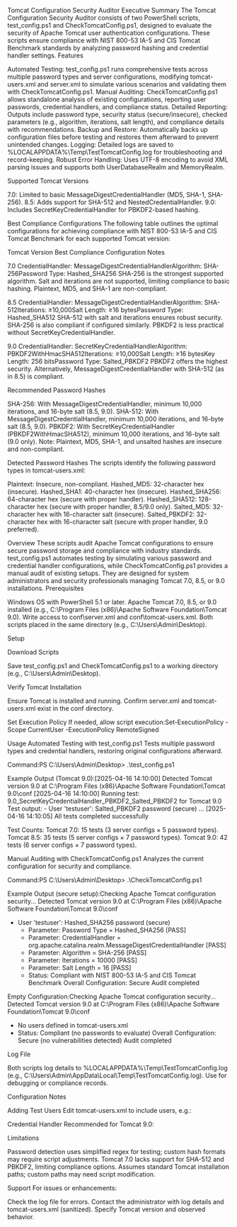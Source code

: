 Tomcat Configuration Security Auditor
Executive Summary
The Tomcat Configuration Security Auditor consists of two PowerShell scripts, test_config.ps1 and CheckTomcatConfig.ps1, designed to evaluate the security of Apache Tomcat user authentication configurations. These scripts ensure compliance with NIST 800-53 IA-5 and CIS Tomcat Benchmark standards by analyzing password hashing and credential handler settings.
Features

Automated Testing: test_config.ps1 runs comprehensive tests across multiple password types and server configurations, modifying tomcat-users.xml and server.xml to simulate various scenarios and validating them with CheckTomcatConfig.ps1.
Manual Auditing: CheckTomcatConfig.ps1 allows standalone analysis of existing configurations, reporting user passwords, credential handlers, and compliance status.
Detailed Reporting: Outputs include password type, security status (secure/insecure), checked parameters (e.g., algorithm, iterations, salt length), and compliance details with recommendations.
Backup and Restore: Automatically backs up configuration files before testing and restores them afterward to prevent unintended changes.
Logging: Detailed logs are saved to %LOCALAPPDATA%\Temp\TestTomcatConfig.log for troubleshooting and record-keeping.
Robust Error Handling: Uses UTF-8 encoding to avoid XML parsing issues and supports both UserDatabaseRealm and MemoryRealm.

Supported Tomcat Versions

7.0: Limited to basic MessageDigestCredentialHandler (MD5, SHA-1, SHA-256).
8.5: Adds support for SHA-512 and NestedCredentialHandler.
9.0: Includes SecretKeyCredentialHandler for PBKDF2-based hashing.

Best Compliance Configurations
The following table outlines the optimal configurations for achieving compliance with NIST 800-53 IA-5 and CIS Tomcat Benchmark for each supported Tomcat version:



Tomcat Version
Best Compliance Configuration
Notes



7.0
CredentialHandler: MessageDigestCredentialHandlerAlgorithm: SHA-256Password Type: Hashed_SHA256
SHA-256 is the strongest supported algorithm. Salt and iterations are not supported, limiting compliance to basic hashing. Plaintext, MD5, and SHA-1 are non-compliant.


8.5
CredentialHandler: MessageDigestCredentialHandlerAlgorithm: SHA-512Iterations: ≥10,000Salt Length: ≥16 bytesPassword Type: Hashed_SHA512
SHA-512 with salt and iterations ensures robust security. SHA-256 is also compliant if configured similarly. PBKDF2 is less practical without SecretKeyCredentialHandler.


9.0
CredentialHandler: SecretKeyCredentialHandlerAlgorithm: PBKDF2WithHmacSHA512Iterations: ≥10,000Salt Length: ≥16 bytesKey Length: 256 bitsPassword Type: Salted_PBKDF2
PBKDF2 offers the highest security. Alternatively, MessageDigestCredentialHandler with SHA-512 (as in 8.5) is compliant.


Recommended Password Hashes

SHA-256: With MessageDigestCredentialHandler, minimum 10,000 iterations, and 16-byte salt (8.5, 9.0).
SHA-512: With MessageDigestCredentialHandler, minimum 10,000 iterations, and 16-byte salt (8.5, 9.0).
PBKDF2: With SecretKeyCredentialHandler (PBKDF2WithHmacSHA512), minimum 10,000 iterations, and 16-byte salt (9.0 only).
Note: Plaintext, MD5, SHA-1, and unsalted hashes are insecure and non-compliant.

Detected Password Hashes
The scripts identify the following password types in tomcat-users.xml:

Plaintext: Insecure, non-compliant.
Hashed_MD5: 32-character hex (insecure).
Hashed_SHA1: 40-character hex (insecure).
Hashed_SHA256: 64-character hex (secure with proper handler).
Hashed_SHA512: 128-character hex (secure with proper handler, 8.5/9.0 only).
Salted_MD5: 32-character hex with 16-character salt (insecure).
Salted_PBKDF2: 32-character hex with 16-character salt (secure with proper handler, 9.0 preferred).

Overview
These scripts audit Apache Tomcat configurations to ensure secure password storage and compliance with industry standards. test_config.ps1 automates testing by simulating various password and credential handler configurations, while CheckTomcatConfig.ps1 provides a manual audit of existing setups. They are designed for system administrators and security professionals managing Tomcat 7.0, 8.5, or 9.0 installations.
Prerequisites

Windows OS with PowerShell 5.1 or later.
Apache Tomcat 7.0, 8.5, or 9.0 installed (e.g., C:\Program Files (x86)\Apache Software Foundation\Tomcat 9.0).
Write access to conf\server.xml and conf\tomcat-users.xml.
Both scripts placed in the same directory (e.g., C:\Users\Admin\Desktop).

Setup

Download Scripts

Save test_config.ps1 and CheckTomcatConfig.ps1 to a working directory (e.g., C:\Users\Admin\Desktop).


Verify Tomcat Installation

Ensure Tomcat is installed and running.
Confirm server.xml and tomcat-users.xml exist in the conf directory.


Set Execution Policy
If needed, allow script execution:Set-ExecutionPolicy -Scope CurrentUser -ExecutionPolicy RemoteSigned



Usage
Automated Testing with test_config.ps1
Tests multiple password types and credential handlers, restoring original configurations afterward.

Command:PS C:\Users\Admin\Desktop> .\test_config.ps1


Example Output (Tomcat 9.0):[2025-04-16 14:10:00] Detected Tomcat version 9.0 at C:\Program Files (x86)\Apache Software Foundation\Tomcat 9.0\conf
[2025-04-16 14:10:00] Running test: 9.0_SecretKeyCredentialHandler_PBKDF2_Salted_PBKDF2 for Tomcat 9.0
Test output: - User 'testuser': Salted_PBKDF2 password (secure)
...
[2025-04-16 14:10:05] All tests completed successfully


Test Counts:
Tomcat 7.0: 15 tests (3 server configs × 5 password types).
Tomcat 8.5: 35 tests (5 server configs × 7 password types).
Tomcat 9.0: 42 tests (6 server configs × 7 password types).



Manual Auditing with CheckTomcatConfig.ps1
Analyzes the current configuration for security and compliance.

Command:PS C:\Users\Admin\Desktop> .\CheckTomcatConfig.ps1


Example Output (secure setup):Checking Apache Tomcat configuration security...
Detected Tomcat version 9.0 at C:\Program Files (x86)\Apache Software Foundation\Tomcat 9.0\conf
- User 'testuser': Hashed_SHA256 password (secure)
  - Parameter: Password Type = Hashed_SHA256 [PASS]
  - Parameter: CredentialHandler = org.apache.catalina.realm.MessageDigestCredentialHandler [PASS]
  - Parameter: Algorithm = SHA-256 [PASS]
  - Parameter: Iterations = 10000 [PASS]
  - Parameter: Salt Length = 16 [PASS]
  - Status: Compliant with NIST 800-53 IA-5 and CIS Tomcat Benchmark
Overall Configuration: Secure
Audit completed


Empty Configuration:Checking Apache Tomcat configuration security...
Detected Tomcat version 9.0 at C:\Program Files (x86)\Apache Software Foundation\Tomcat 9.0\conf
- No users defined in tomcat-users.xml
- Status: Compliant (no passwords to evaluate)
Overall Configuration: Secure (no vulnerabilities detected)
Audit completed



Log File

Both scripts log details to %LOCALAPPDATA%\Temp\TestTomcatConfig.log (e.g., C:\Users\Admin\AppData\Local\Temp\TestTomcatConfig.log).
Use for debugging or compliance records.

Configuration Notes

Adding Test Users
Edit tomcat-users.xml to include users, e.g.:<tomcat-users>
  <user username="testuser" password="94f9b6c88f1b2b3b3363b7f4174480c1b3913b8200cb0a50f2974f2bc90bc774" roles="manager"/>
</tomcat-users>


Credential Handler
Recommended for Tomcat 9.0:<Realm className="org.apache.catalina.realm.UserDatabaseRealm">
  <CredentialHandler className="org.apache.catalina.realm.SecretKeyCredentialHandler" algorithm="PBKDF2WithHmacSHA512" iterations="10000" saltLength="16" keyLength="256"/>
</Realm>



Limitations

Password detection uses simplified regex for testing; custom hash formats may require script adjustments.
Tomcat 7.0 lacks support for SHA-512 and PBKDF2, limiting compliance options.
Assumes standard Tomcat installation paths; custom paths may need script modification.

Support
For issues or enhancements:

Check the log file for errors.
Contact the administrator with log details and tomcat-users.xml (sanitized).
Specify Tomcat version and observed behavior.


